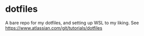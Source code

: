 # dotfiles
A bare repo for my dotfiles, and setting up WSL to my liking. 
See https://www.atlassian.com/git/tutorials/dotfiles

